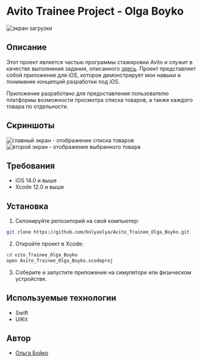 # Avito Trainee Project - Olga Boyko

![экран загрузки](https://raw.github.com/bolyaolya/Avito_Trainee_Olga_Boyko/main/Avito_Trainee_Olga_Boyko/Assets.xcassets/loadingScreen.png?raw=true)

## Описание

Этот проект является частью программы стажировки Avito и служит в качестве выполнения задания, описанного [здесь](https://github.com/avito-tech/iOS-trainee-assignment-2023). Проект представляет собой приложение для iOS, которое демонстрирует мои навыки и понимание концепций разработки под iOS.

Приложение разработано для предоставления пользователю платформы возможности просмотра списка товаров, а также каждого товара по отдельности.

## Скриншоты

![главный экран - отображение списка товаров](https://raw.github.com/bolyaolya/Avito_Trainee_Olga_Boyko/main/Avito_Trainee_Olga_Boyko/Assets.xcassets/firstScreen.png?raw=true)
![второй экран - отображение выбранного товара](https://raw.github.com/bolyaolya/Avito_Trainee_Olga_Boyko/main/Avito_Trainee_Olga_Boyko/Assets.xcassets/secondScreen.png?raw=true)

## Требования

- iOS 14.0 и выше
- Xcode 12.0 и выше

## Установка

1. Склонируйте репозиторий на свой компьютер:

```bash
git clone https://github.com/bolyaolya/Avito_Trainee_Olga_Boyko.git
 ```
2. Откройте проект в Xcode:
```bash
cd vito_Trainee_Olga_Boyko
open Avito_Trainee_Olga_Boyko.xcodeproj
 ```

3. Соберите и запустите приложение на симуляторе или физическом устройстве.

## Используемые технологии

- Swift
- UIKit

## Автор

- [Ольга Бойко](https://github.com/bolyaolya)

